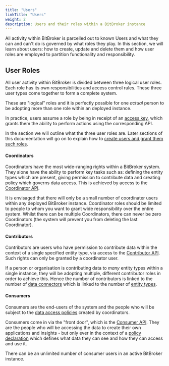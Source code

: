 ```yaml
---
title: "Users"
linkTitle: "Users"
weight: 2
description: Users and their roles within a BitBroker instance
---
```


All activity within BitBroker is parcelled out to known Users and what they can and can't do is governed by what roles they play. In this section, we will learn about users: how to create, update and delete them and how user roles are employed to partition functionality and responsibility.

## User Roles

All user activity within BitBroker is divided between three logical user roles. Each role has its own responsibilities and access control rules. These three user types come together to form a complete system.

These are "logical" roles and it is perfectly possible for one _actual_ person to be adopting more than one role within an deployed instance.

In practice, users assume a role by being in receipt of an [access key](/docs/api-principles/authorisation/), which grants them the ability to perform actions using the corresponding API.

In the section we will outline what the three user roles are. Later sections of this documentation will go on to  explain how to [create users and grant them such roles](/docs/coordinator/user/).

#### Coordinators

Coordinators have the most wide-ranging rights within a BitBroker system. They alone have the ability to perform key tasks such as: defining the entity types which are present, giving permission to contribute data and creating policy which governs data access. This is achieved by access to the [Coordinator API](/docs/coordinator/).

It is envisaged that there will only be a small number of coordinater users within any deployed BitBroker instance. Coordinator roles should be limited to people to whom you want to grant wide responsibility over the entire system. Whilst there can be multiple Coordinators, there can never be zero Coordinators (the system will prevent you from deleting the last Coordinator).

#### Contributors

Contributors are users who have permission to contribute data within the context of a single specified entity type, via access to the [Contributor API](/docs/contributor/). Such rights can only be granted by a coordinator user.

If a person or organisation is contributing data to _many_ entity types within a single instance, they will be adopting multiple, different contributor roles in order to achieve this. Hence the number of contributors is linked to the number of [data connectors](/docs/concepts/connectors/) which is linked to the number of [entity types](/docs/concepts/entity-types/).

#### Consumers

Consumers are the end-users of the system and the people who will be subject to the [data access policies](/docs/concepts/policy/) created by coordinators.

Consumers come in via the "front door", which is the [Consumer API](/docs/api/). They are the people who will be accessing the data to create their own applications and insights - but only ever in the context of a [policy declaration](/docs/concepts/policy/) which defines what data they can see and how they can access and use it.

There can be an unlimited number of consumer users in an active BitBroker instance.
